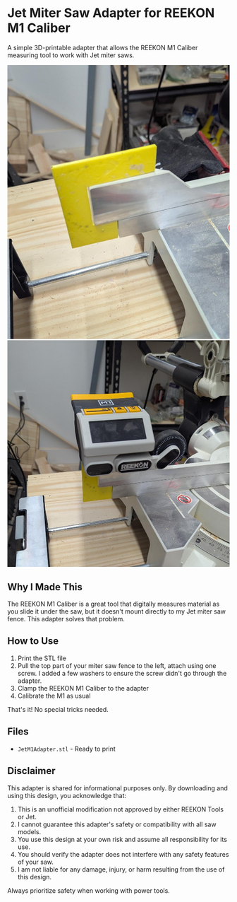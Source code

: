 # Jet Miter Saw Adapter for REEKON M1 Caliber

A simple 3D-printable adapter that allows the REEKON M1 Caliber measuring tool to work with Jet miter saws.

![Adapter installed on Jet miter saw](part_attached.jfif)
![REEKON M1 mounted on adapter](with_reekon.jfif)

## Why I Made This

The REEKON M1 Caliber is a great tool that digitally measures material as you slide it under the saw, but it doesn't mount directly to my Jet miter saw fence. This adapter solves that problem.

## How to Use

1. Print the STL file
2. Pull the top part of your miter saw fence to the left, attach using one screw. I added a few washers to ensure the screw didn't go through the adapter.
3. Clamp the REEKON M1 Caliber to the adapter
4. Calibrate the M1 as usual

That's it! No special tricks needed.

## Files

- `JetM1Adapter.stl` - Ready to print

## Disclaimer

This adapter is shared for informational purposes only. By downloading and using this design, you acknowledge that:

1. This is an unofficial modification not approved by either REEKON Tools or Jet.
2. I cannot guarantee this adapter's safety or compatibility with all saw models.
3. You use this design at your own risk and assume all responsibility for its use.
4. You should verify the adapter does not interfere with any safety features of your saw.
5. I am not liable for any damage, injury, or harm resulting from the use of this design.

Always prioritize safety when working with power tools.